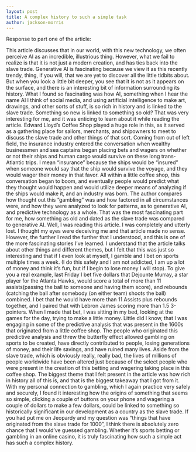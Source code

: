 ```yaml
---
layout: post
title: A complex history to such a simple task
author: jackson-morris
---
```


Response to part one of the article:

This article discusses that in our world, with this new technology, we often perceive AI as an incredible, illustrious thing. However, what we fail to realize is that it is not just a modern creation, and has ties back into the slave trade. Generative AI is fascinating because we view it as this recently trendy, thing, if you will, that we are yet to discover all the little tidbits about. But when you look a little bit deeper, you see that it is not as it appears on the surface, and there is an interesting bit of information surrounding its history. What I found so fascinating was how AI, something when I hear the name AI I think of social media, and using artificial intelligence to make art, drawings, and other sorts of stuff, is so rich in history and is linked to the slave trade. Something so new is linked to something so old? That was very interesting for me, and it was enticing to learn about it while reading the article. Edward Lloyd’s Coffee Shop played a huge role in this, as it served as a gathering place for sailors, merchants, and shipowners to meet to discuss the slave trade and other things of that sort. Coming from out of left field, the insurance industry entered the conversation when wealthy businessmen and sea captains began placing bets and wagers on whether or not their ships and human cargo would survive on these long trans-Atlantic trips. I mean “insurance” because the ships would be “insured” when someone would say that the ship would survive the voyage, and they would wager their money in that favor. All within a little coffee shop, this conversation began to boom, and eventually people would predict what they thought would happen and would utilize deeper means of analyzing if the ships would make it, and an industry was born. The author compares how thought out this “gambling” was and how factored in all circumstances were, and how they were analyzed to look for patterns, as to generative AI, and predictive technology as a whole. That was the most fascinating part for me, how something as old and dated as the slave trade was compared to generative AI. Well, I was reading this article. I was completely and utterly lost. I thought my eyes were deceiving me and that article made no sense. However, the further I read the further that I understood, and this is one of the more fascinating stories I’ve learned. I understand that the article talks about other things and different themes, but I felt that this was just so interesting and that if I even look at myself, I gamble and I bet on sports multiple times a week. (I do this safely and I am not addicted, I am up a lot of money and think it’s fun, but if I begin to lose money I will stop). To give you a real example, last Friday I bet five dollars that Dejounte Murray, a star player for the Atlanta Hawks, would score a total of more than 11 assists(passing the ball to someone and having them score), and rebounds (catching the ball after somebody (on either team) shoots the ball) combined. I bet that he would have more than 11 Assists plus rebounds together, and I paired that with Lebron James scoring more than 1.5 3-pointers. When I made that bet, I was sitting in my bed, looking at the games for the day, trying to make a little money. Little did I know, that I was engaging in some of the predictive analysis that was present in the 1600s that originated from a little coffee shop. The people who originated this predictive analysis and threw the butterfly effect allowed gambling on sports to be created, have directly contributed to people, losing generations of money, and their life savings, and have ruined many lives. Aside from the slave trade, which is obviously really, really bad, the lives of millions of people worldwide have been altered just because of the select people who were present in the creation of this betting and wagering taking place in this coffee shop. The biggest theme that I felt present in the article was how rich in history all of this is, and that is the biggest takeaway that I got from it. With my personal connection to gambling, which I again practice very safely and securely, I found it interesting how the origins of something that seems so simple, clicking a couple of buttons on your phone and wagering a couple of dollars to make a few dollars, could be linked to something so historically significant in our development as a country as the slave trade. If you had put me on Jeopardy and my question was “things that have originated from the slave trade for 1000”, I think there is absolutely zero chance that I would’ve guessed gambling. Whether it’s sports betting or gambling in an online casino, it is truly fascinating how such a simple act has such a complex history.
